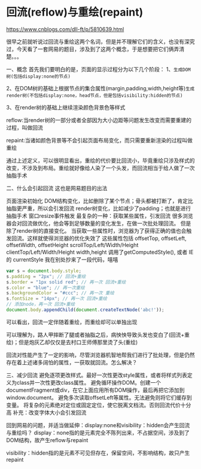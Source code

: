 # 回流(reflow)与重绘(repaint)

https://www.cnblogs.com/dll-ft/p/5810639.html

很早之前就听说过回流与重绘这两个名词，但是并不理解它们的含义，也没有深究过，今天看了一套网易的题目，涉及到了这两个概念，于是想要把它们俩弄清楚。。。

一、概念
首先我们要明白的是，页面的显示过程分为以下几个阶段：
1、`生成DOM树(包括display:none的节点)`

2、在DOM树的基础上根据节点的集合属性(margin,padding,width,height等)`生成render树(不包括display:none，head节点，但是包括visibility:hidden的节点)`

3、在render树的基础上继续渲染颜色背景色等样式

reflow:当render树的一部分或者全部因为大小边距等问题发生改变而需要重建的过程，叫做回流

repaint:当诸如颜色背景等不会引起页面布局变化，而只需要重新渲染的过程叫做重绘

通过上述定义，可以很明显看出，重绘的代价要比回流小，毕竟重绘只涉及样式的改变，不涉及到布局。重绘就好像给人染了一个头发，而回流相当于给人做了一次抽脂手术

二、什么会引起回流
这也是网易题目的出法

页面渲染初始化
DOM结构变化，比如删除了某个节点；骨头都被打断了，肯定比抽脂更严重，所以会引发回流
render树变化，比如减少了padding；也就是进行抽脂手术
窗口resize事件触发
最复杂的一种：获取某些属性，引发回流 很多浏览器会对回流做优化，他会等到足够数量的变化发生，在做一次批处理回流。 但是除了render树的直接变化。 当获取一些属性时，浏览器为了获得正确的值也会触发回流。这样就使得浏览器的优化失效了
这些属性包括
offsetTop, offsetLeft, offsetWidth, offsetHeight
scrollTop/Left/Width/Height
clientTop/Left/Width/Height
width,height
调用了getComputedStyle(), 或者 IE的 currentStyle
我在别处抄来了一段代码，嘻嘻
```js
var s = document.body.style;
s.padding = "2px"; // 回流+重绘
s.border = "1px solid red"; // 再一次 回流+重绘
s.color = "blue"; // 再一次重绘
s.backgroundColor = "#ccc"; // 再一次 重绘
s.fontSize = "14px"; // 再一次 回流+重绘
// 添加node，再一次 回流+重绘
document.body.appendChild(document.createTextNode('abc!'));
```
可以看出，回流一定伴随着重绘，而重绘却可以单独出现

可以理解为，路人甲摔断了腿或者抽脂之后，病怏怏导致头发也变白了(回流+重绘)；但是炮灰乙却仅仅是去村口王师傅那里烫了头(重绘)

回流对性能产生了一定的影响，尽管浏览器机智地帮我们进行了批处理，但是仍然存在着上述诸多阔怕的属性，一获取就回流。怎么解决？

三、减少回流
避免逐项更改样式。最好一次性更改style属性，或者将样式列表定义为class并一次性更改class属性。
避免循环操作DOM。创建一个documentFragment或div，在它上面应用所有DOM操作，最后再把它添加到window.document。
避免多次读取offsetLeft等属性。无法避免则将它们缓存到变量。
将复杂的元素绝对定位或固定定位，使它脱离文档流。否则回流代价十分高
补充：改变字体大小会引发回流

回到网易的问题，并适当做延伸：display:none和visibility：hidden会产生回流与重绘吗？
display：none指的是元素完全不陈列出来，不占据空间，涉及到了DOM结构，故产生reflow与repaint

visibility：hidden指的是元素不可见但存在，保留空间，不影响结构，故只产生repaint